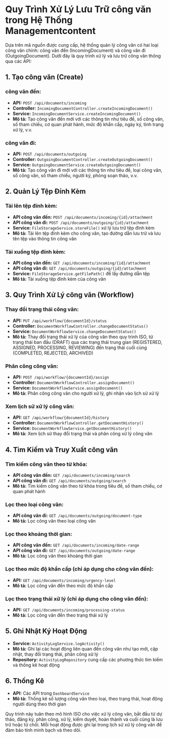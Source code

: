 # Quy Trình Xử Lý Lưu Trữ công văn trong Hệ Thống Managementcontent

Dựa trên mã nguồn được cung cấp, hệ thống quản lý công văn có hai loại công văn chính: công văn đến (IncomingDocument) và công văn đi (OutgoingDocument). Dưới đây là quy trình xử lý và lưu trữ công văn thông qua các API:

## 1. Tạo công văn (Create)

### công văn đến:
- **API:** `POST /api/documents/incoming`
- **Controller:** `IncomingDocumentController.createIncomingDocument()`
- **Service:** `IncomingDocumentService.createIncomingDocument()`
- **Mô tả:** Tạo công văn đến mới với các thông tin như tiêu đề, số công văn, số tham chiếu, cơ quan phát hành, mức độ khẩn cấp, ngày ký, tình trạng xử lý, v.v.

### công văn đi:
- **API:** `POST /api/documents/outgoing`
- **Controller:** `OutgoingDocumentController.createOutgoingDocument()`
- **Service:** `OutgoingDocumentService.createOutgoingDocument()`
- **Mô tả:** Tạo công văn đi mới với các thông tin như tiêu đề, loại công văn, số công văn, số tham chiếu, người ký, phòng soạn thảo, v.v.

## 2. Quản Lý Tệp Đính Kèm

### Tải lên tệp đính kèm:
- **API công văn đến:** `POST /api/documents/incoming/{id}/attachment`
- **API công văn đi:** `POST /api/documents/outgoing/{id}/attachment`
- **Service:** `FileStorageService.storeFile()` xử lý lưu trữ tệp đính kèm
- **Mô tả:** Tải lên tệp đính kèm cho công văn, tạo đường dẫn lưu trữ và lưu tên tệp vào thông tin công văn

### Tải xuống tệp đính kèm:
- **API công văn đến:** `GET /api/documents/incoming/{id}/attachment`
- **API công văn đi:** `GET /api/documents/outgoing/{id}/attachment`
- **Service:** `FileStorageService.getFilePath()` để lấy đường dẫn tệp
- **Mô tả:** Tải xuống tệp đính kèm của công văn

## 3. Quy Trình Xử Lý công văn (Workflow)

### Thay đổi trạng thái công văn:
- **API:** `PUT /api/workflow/{documentId}/status`
- **Controller:** `DocumentWorkflowController.changeDocumentStatus()`
- **Service:** `DocumentWorkflowService.changeDocumentStatus()`
- **Mô tả:** Thay đổi trạng thái xử lý của công văn theo quy trình ISO, từ trạng thái ban đầu (DRAFT) qua các trạng thái trung gian (REGISTERED, ASSIGNED, PROCESSING, REVIEWING) đến trạng thái cuối cùng (COMPLETED, REJECTED, ARCHIVED)

### Phân công công văn:
- **API:** `POST /api/workflow/{documentId}/assign`
- **Controller:** `DocumentWorkflowController.assignDocument()`
- **Service:** `DocumentWorkflowService.assignDocument()`
- **Mô tả:** Phân công công văn cho người xử lý, ghi nhận vào lịch sử xử lý

### Xem lịch sử xử lý công văn:
- **API:** `GET /api/workflow/{documentId}/history`
- **Controller:** `DocumentWorkflowController.getDocumentHistory()`
- **Service:** `DocumentWorkflowService.getDocumentHistory()`
- **Mô tả:** Xem lịch sử thay đổi trạng thái và phân công xử lý công văn

## 4. Tìm Kiếm và Truy Xuất công văn

### Tìm kiếm công văn theo từ khóa:
- **API công văn đến:** `GET /api/documents/incoming/search`
- **API công văn đi:** `GET /api/documents/outgoing/search`
- **Mô tả:** Tìm kiếm công văn theo từ khóa trong tiêu đề, số tham chiếu, cơ quan phát hành

### Lọc theo loại công văn:
- **API công văn đi:** `GET /api/documents/outgoing/document-type`
- **Mô tả:** Lọc công văn theo loại công văn

### Lọc theo khoảng thời gian:
- **API công văn đến:** `GET /api/documents/incoming/date-range`
- **API công văn đi:** `GET /api/documents/outgoing/date-range`
- **Mô tả:** Lọc công văn theo khoảng thời gian

### Lọc theo mức độ khẩn cấp (chỉ áp dụng cho công văn đến):
- **API:** `GET /api/documents/incoming/urgency-level`
- **Mô tả:** Lọc công văn đến theo mức độ khẩn cấp

### Lọc theo trạng thái xử lý (chỉ áp dụng cho công văn đến):
- **API:** `GET /api/documents/incoming/processing-status`
- **Mô tả:** Lọc công văn đến theo trạng thái xử lý

## 5. Ghi Nhật Ký Hoạt Động

- **Service:** `ActivityLogService.logActivity()`
- **Mô tả:** Ghi lại các hoạt động liên quan đến công văn như tạo mới, cập nhật, thay đổi trạng thái, phân công xử lý
- **Repository:** `ActivityLogRepository` cung cấp các phương thức tìm kiếm và thống kê hoạt động

## 6. Thống Kê

- **API:** Các API trong `DashboardService` 
- **Mô tả:** Thống kê số lượng công văn theo loại, theo trạng thái, hoạt động người dùng theo thời gian

Quy trình này tuân theo mô hình ISO cho việc xử lý công văn, bắt đầu từ dự thảo, đăng ký, phân công, xử lý, kiểm duyệt, hoàn thành và cuối cùng là lưu trữ hoặc từ chối. Mỗi hoạt động được ghi lại trong lịch sử xử lý công văn để đảm bảo tính minh bạch và theo dõi.